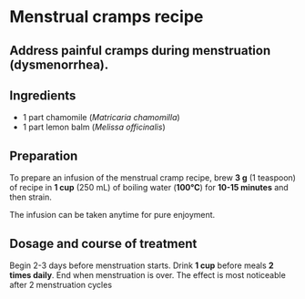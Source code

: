 # Menstrual cramps recipe 

## Address painful cramps during menstruation (dysmenorrhea).

## Ingredients
- 1 part chamomile (*Matricaria chamomilla*)
- 1 part lemon balm (*Melissa officinalis*)

## Preparation

To prepare an infusion of the menstrual cramp recipe, brew **3 g** (1 teaspoon) of recipe in **1 cup** (250 mL) of boiling water (**100°C**) for **10-15 minutes** and then strain.

The infusion can be taken anytime for pure enjoyment.

## Dosage and course of treatment

Begin 2-3 days before menstruation starts. Drink **1 cup** before meals **2 times daily**. End when menstruation is over.
The effect is most noticeable after 2 menstruation cycles
